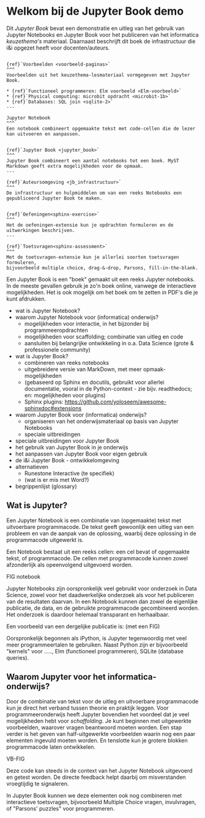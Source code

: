 # Welkom bij de Jupyter Book demo

Dit *Jupyter Book* bevat een demonstratie en uitleg van het gebruik van Jupyter Notebooks en Jupyter Book voor het publiceren van het informatica *keuzethema's* materiaal.
Daarnaast beschrijft dit boek de infrastructuur die i&i opgezet heeft voor docenten/auteurs.

````{panels}

{ref}`Voorbeelden <voorbeeld-paginas>`
^^^
Voorbeelden uit het keuzethema-lesmateriaal vormgegeven met Jupyter Book.

* {ref}`Functioneel programmeren: Elm voorbeeld <Elm-voorbeeld>`
* {ref}`Physical computing: microbit opdracht <microbit-1b>`
* {ref}`Databases: SQL join <sqlite-2>`
---

Jupyter Notebook
^^^
Een notebook combineert opgemaakte tekst met code-cellen die de lezer kan uitvoeren en aanpassen.
````

````{panels}

{ref}`Jupyter Book <jupyter_book>`
^^^
Jupyter Book combineert een aantal notebooks tot een boek. MyST Markdown geeft extra mogelijkheden voor de opmaak.
---

{ref}`Auteursomgeving <jb_infrastructuur>`
^^^
De infrastructuur en hulpmiddelen om van een reeks Notebooks een gepubliceerd Jupyter Book te maken.
````

````{panels}

{ref}`Oefeningen<sphinx-exercise>`
^^^
Het de oefeningen-extensie kun je opdrachten formuleren en de uitwerkingen beschrijven.
---

{ref}`Toetsvragen<sphinx-assessment>`
^^^
Met de toetsvragen-extensie kun je allerlei soorten toetsvragen formuleren,
bijvoorbeeld multiple choice, drag-&-drop, Parsons, fill-in-the-blank.
````

Een Jupyter Book is een "boek" gemaakt uit een reeks Jupyter notebooks.
In de meeste gevallen gebruik je zo'n boek online, vanwege de interactieve mogelijkheden.
Het is ook mogelijk om het boek om te zetten in PDF's die je kunt afdrukken.

* wat is Jupyter Notebook?
* waarom Jupyter Notebook voor (informatica) onderwijs?
    * mogelijkheden voor interactie, in het bijzonder bij programmeeropdrachten
    * mogelijkheden voor scaffolding; combinatie van uitleg en code
    * aansluiten bij belangrijke ontwikkeling in o.a. Data Science (grote & professionele community)
* wat is Jupyter Book?
    * combineren van reeks notebooks
    * uitgebreidere versie van MarkDown, met meer opmaak-mogelijkheden
    * (gebaseerd op Sphinx en docutils, gebruikt voor allerlei documentatie, vooral in de Python-context - zie bijv. readthedocs; en: mogelijkheden voor plugins)
    * Sphinx plugins: https://github.com/yoloseem/awesome-sphinxdoc#extensions
* waarom Jupyter Book voor (informatica) onderwijs?
    * organiseren van het onderwijsmateriaal op basis van Jupyter Notebooks
    * speciale uitbreidingen
* speciale uitbreidingen voor Jupyter Book
* het gebruik van Jupyter Book in je onderwijs
* het aanpassen van Jupyter Book voor eigen gebruik
* de i&i Jupyter Book - ontwikkelomgeving
* alternatieven
    * Runestone Interactive (te specifiek)
    * (wat is er mis met Word?)
* begrippenlijst (glossary)
    
## Wat is Jupyter?

Een Jupyter Notebook is een combinatie van (opgemaakte) tekst met uitvoerbare programmacode.
De tekst geeft gewoonlijk een uitleg van een probleem en van de aanpak van de oplossing,
waarbij deze oplossing in de programmacode uitgewerkt is.

Een Notebook bestaat uit een reeks cellen: een cel bevat of opgemaakte tekst, of programmacode.
De cellen met programmacode kunnen zowel afzonderlijk als opeenvolgend uitgevoerd worden.

FIG notebook

Jupyter Notebooks zijn oorspronkelijk veel gebruikt voor onderzoek in Data Science,
zowel voor het daadwerkelijke onderzoek als voor het publiceren van de resultaten daarvan.
In een Notebook kunnen dan zowel de eigenlijke publicatie, de data, en de gebruikte programmacode gecombineerd worden.
Het onderzoek is daardoor helemaal transparant en herhaalbaar.

Een voorbeeld van een dergelijke publicatie is: (met een FIG)

Oorspronkelijk begonnen als iPython, is Jupyter tegenwoordig met veel meer programmeertalen te gebruiken.
Naast Python zijn er bijvoorbeeld "kernels" voor ....., Elm (functioneel programmeren), SQLite (database queries).


## Waarom Jupyter voor het informatica-onderwijs?

Door de combinatie van tekst voor de uitleg en uitvoerbare programmacode kun je direct het verband tussen theorie en praktijk leggen.
Voor programmeeronderwijs heeft Jupyter bovendien het voordeel dat je veel mogelijkheden hebt voor *schaffolding*.
Je kunt beginnen met uitgewerkte voorbeelden, waarover vragen beantwoord moeten worden.
Een stap verder is het geven van half-uitgewerkte voorbeelden waarin nog een paar elementen ingevuld moeten worden.
En tenslotte kun je grotere blokken programmacode laten ontwikkelen.

VB-FIG

Deze code kan steeds in de context van het Jupyter Notebook uitgevoerd en getest worden. De directe feedback helpt daarbij om misverstanden vroegtijdig te signaleren.

In Jupyter Book kunnen we deze elementen ook nog combineren met interactieve toetsvragen, bijvoorbeeld Multiple Choice vragen, invulvragen, of "Parsons' puzzles" voor programmeren.

